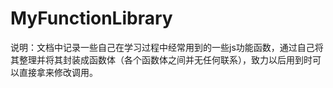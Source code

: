 # MyFunctionLibrary
说明：文档中记录一些自己在学习过程中经常用到的一些js功能函数，通过自己将其整理并将其封装成函数体（各个函数体之间并无任何联系），致力以后用到时可以直接拿来修改调用。
